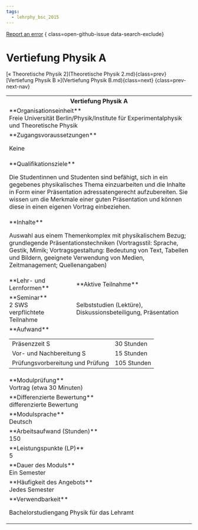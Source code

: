 ```yaml
---
tags:
  - lehrphy_bsc_2015
---
```

[Report an error](https://github.com/SGSSGene/FUB-SUP/issues/new?title=Error%20in%20%22Vertiefung%20Physik%20A%22&body=There%20seems%20to%20be%20an%20error%20in%20module%20%22Vertiefung%20Physik%20A%22%2E%0A%0A%3CDescribe%20here%20a%20slightly%20more%20detailed%20description%20of%20what%20is%20wrong%3E&labels=bug)
{ class=open-github-issue data-search-exclude}

# Vertiefung Physik A

[« Theoretische Physik 2](Theoretische Physik 2.md){class=prev}
[Vertiefung Physik B »](Vertiefung Physik B.md){class=next}
{class=prev-next-nav}

<table markdown id="moduledesc">
<tr markdown class="moduledesc_head"><th colspan="2">Vertiefung Physik A </th></tr>
<tr markdown><td colspan="2">**Organisationseinheit**   <br>Freie Universität Berlin/Physik/Institute für Experimentalphysik und Theoretische Physik</td></tr>


<tr markdown><td colspan="2">**Zugangsvoraussetzungen** <br>

Keine


</td></tr>
<tr markdown><td colspan="2">**Qualifikationsziele**    <br>

Die Studentinnen und Studenten sind befähigt, sich in ein gegebenes
physikalisches Thema einzuarbeiten und die Inhalte in Form einer
Präsentation adressatengerecht aufzubereiten. Sie wissen um die Merkmale
einer guten Präsentation und können diese in einen eigenen Vortrag
einbeziehen.


</td></tr>
<tr markdown><td colspan="2">**Inhalte**                <br>

Auswahl aus einem Themenkomplex mit physikalischem Bezug; grundlegende
Präsentationstechniken (Vortragsstil: Sprache, Gestik, Mimik;
Vortragsgestaltung: Bedeutung von Text, Tabellen und Bildern, geeignete
Verwendung von Medien, Zeitmanagement; Quellenangaben)


</td></tr>

<tr markdown><td>**Lehr- und Lernformen**</td><td>**Aktive Teilnahme**</td></tr>
<tr markdown><td> **Seminar** <br>2 SWS <br> verpflichtete Teilnahme</td><td>

Selbststudien (Lektüre), Diskussionsbeteiligung, Präsentation
</td></tr>
<tr markdown><td colspan="2">**Aufwand**                <br>
<table class="aufwand_table">
<tr><td>Präsenzzeit S</td><td>30 Stunden</td></tr>
<tr><td>Vor- und Nachbereitung S</td><td>15 Stunden</td></tr>
<tr><td>Prüfungsvorbereitung und Prüfung</td><td>105 Stunden</td></tr>
</table>

</td></tr>
<tr markdown><td colspan="2">**Modulprüfung**             <br>Vortrag (etwa 30 Minuten)


</td></tr>
<tr markdown><td colspan="2">**Differenzierte Bewertung** <br>differenzierte Bewertung

</td></tr>
<tr markdown><td colspan="2">**Modulsprache**             <br>Deutsch</td></tr>
<tr markdown><td colspan="2">**Arbeitsaufwand (Stunden)** <br>150</td></tr>
<tr markdown><td colspan="2">**Leistungspunkte (LP)**     <br>5</td></tr>
<tr markdown><td colspan="2">**Dauer des Moduls**         <br>Ein Semester</td></tr>
<tr markdown><td colspan="2">**Häufigkeit des Angebots**  <br>Jedes Semester</td></tr>
<tr markdown><td colspan="2">**Verwendbarkeit**           <br>

Bachelorstudiengang Physik für das Lehramt


</td></tr>


</table>
